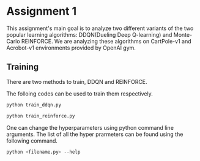 # Assignment 1

This assignment's main goal is to analyze two different variants of the two popular learning algorithms: DDQN(Dueling Deep Q-learning) and Monte-Carlo REINFORCE. We are analyzing these algorithms on CartPole-v1 and Acrobot-v1 environments provided by OpenAI gym.


## Training

There are two methods to train, DDQN and REINFORCE.

The folloing codes can be used to train them respectively.

```sh
python train_ddqn.py
```

```sh
python train_reinforce.py
```

One can change the hyperparameters using python command line arguments. The list of all the hyper prarmeters can be found using the following command.

```sh
python <filename.py> --help
```

